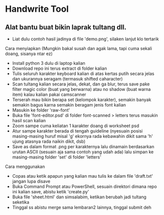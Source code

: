 # Handwrite Tool
## Alat bantu buat bikin laprak tultang dll.

- Liat dulu contoh hasil jadinya di file 'demo.png', silaken lanjut klo tertarik

Cara menyiapkan (Mungkin bakal susah dan agak lama, tapi cuma sekali doang, sisanya ntar ez)
- Install python 3 dulu di laptop kalian
- Download repo ini terus extract di folder kalian
- Tulis seluruh karakter keyboard kalian di atas kertas putih secara jelas dan ukurannya seragam (termasuk shifted caharacter)
- Scan tultang kalian secara jelas, dekat, dan ga blur, terus save pake filter magic color (buat yang berwarna) atau no shadow (buat warna item) kalau kalian pakai camscanner
- Terserah mau bikin berapa set (kelompok karakter), semakin banyak semakin bagus karna semakin beragam jenis font kalian
- Masukin ke folder 'raw-font'
- Buka file 'font-editor.psd' di folder font-scanned > letters terus masukin hasil scan kalian
- Zoom sampe cuma keliatan 1 karakter doang di worksheet psd
- Atur sampe karakter berada di tengah guideline (nyesuain posisi masing-masing huruf misal 'g' ekornya rada kebawahin dikit sama 'h' ujung atasnya rada naikin dikit, dsb)
- Save as dalam format .png per karakternya lalu dinamain berdasarkan urutan ASCII (sesuain aja sama contoh yang udah ada) lalu simpan ke masing-masing folder 'set' di folder 'letters'

Cara menggunakan
- Copas atau ketik apapun yang kalian mau tulis ke dalam file 'draft.txt' jangan lupa disave
- Buka Command Prompt atau PowerShell, sesuain direktori dimana repo ini kalian save, abistu ketik 'create.py'
- Buka file 'sheet.html' dan simsalabim, ketikan berubah jadi tultang seketika
- Tinggal ss abistu merge sama lembaran2 lainnya, tinggal submit deh
